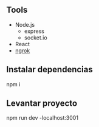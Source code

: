 ## Tools
  - Node.js
    - express
    - socket.io
  - React
  - [ngrok](https://ngrok.com/)

## Instalar dependencias
  npm i
## Levantar proyecto
  npm run dev
    -localhost:3001
